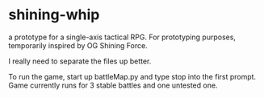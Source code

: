 # shining-whip
a prototype for a single-axis tactical RPG. For prototyping purposes, temporarily inspired by OG Shining Force.

I really need to separate the files up better.

To run the game, start up battleMap.py and type stop into the first prompt. Game currently runs for 3 stable battles and one untested one.
